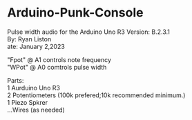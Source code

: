 # Arduino-Punk-Console
Pulse width audio for the Arduino Uno R3
Version:  B.2.3.1                                     
By:  Ryan Liston                               
ate: January 2,2023                                    
                                                                   
"Fpot" @ A1 controls note frequency                          
"WPot"  @ A0 comtrols pulse width                           

Parts:                                                          
       1 Aurduino Uno R3                                           
       2 Potentiometers (100k prefered;10k recommended minimum.)   
       1  Piezo Spkrer                                             
                               ...Wires (as needed)                
                                                                   
